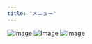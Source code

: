 ```yaml
---
title: "メニュー"
---
```



![Image](/images/menu/menu1.jpg)
![Image](/images/menu/menu2.jpg)
![Image](/images/menu/menu3.jpg)
